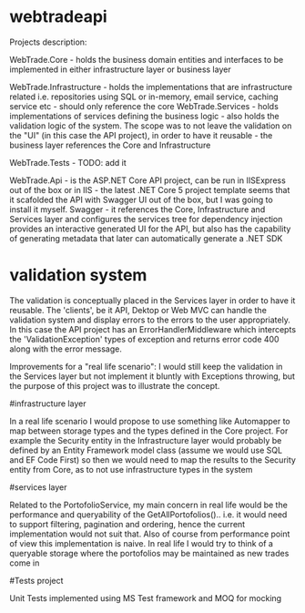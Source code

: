 # webtradeapi

Projects description: 

WebTrade.Core 
	- holds the business domain entities and interfaces to be implemented in either infrastructure layer or business layer 

WebTrade.Infrastructure 
	- holds the implementations that are infrastructure related i.e. repositories using SQL or in-memory, email service, caching service etc 
	- should only reference the core
WebTrade.Services
	- holds implementations of services defining the business logic
	- also holds the validation logic of the system. The scope was to not leave the validation on the "UI" (in this case the API project), in order 
	to have it reusable 
	- the business layer references the Core and Infrastructure

WebTrade.Tests
	- TODO: add it 

WebTrade.Api 
	- is the ASP.NET Core API project, can be run in IISExpress out of the box or in IIS 
	- the latest .NET Core 5 project template seems that it scafolded the API with Swagger UI out of the box, but I was going to install it myself. Swagger
	- it references the Core, Infrastructure and Services layer and configures the services tree for dependency injection 
	provides an interactive generated UI for the API, but also has the capability of generating metadata that later can automatically generate a .NET SDK 

# validation system 

The validation is conceptually placed in the Services layer in order to have it reusable. The 'clients', be it API, Dektop or Web MVC can handle 
the validation system and display errors to the errors to the user appropriately. In this case the API project has an ErrorHandlerMiddleware which
intercepts the 'ValidationException' types of exception and returns error code 400 along with the error message. 

Improvements for a "real life scenario": I would still keep the validation in the Services layer but not implement it bluntly with Exceptions throwing, but the purpose of this project
was to illustrate the concept. 

#infrastructure layer 

In a real life scenario I would propose to use something like Automapper to map between storage types and the types defined in the Core project. For example the 
Security entity in the Infrastructure layer would probably be defined by an Entity Framework model class (assume we would use SQL and EF Code First) so then we would
need to map the results to the Security entity from Core, as to not use infrastructure types in the system 

#services layer 

Related to the PortofolioService, my main concern in real life would be the performance and queryability of the GetAllPortofolios().. i.e. it would 
need to support filtering, pagination and ordering, hence the current implementation would not suit that. Also of course from performance 
point of view this implementation is naive. In real life I would try to think of a queryable storage where the portofolios may be maintained as 
new trades come in

#Tests project 

Unit Tests implemented using MS Test framework and MOQ for mocking  